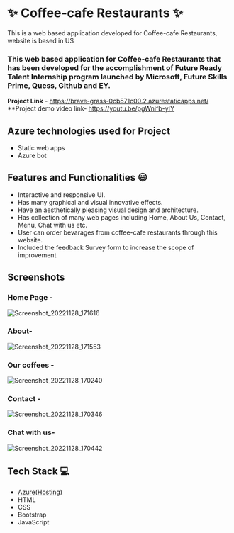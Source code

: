 
# ✨  Coffee-cafe Restaurants ✨

This is a web based application developed for Coffee-cafe Restaurants, website is based in US

### This web based application for  Coffee-cafe Restaurants that has been developed for the accomplishment of Future Ready Talent Internship program launched by Microsoft, Future Skills Prime, Quess, Github and EY.


**Project Link** - https://brave-grass-0cb571c00.2.azurestaticapps.net/
**Project demo video link- https://youtu.be/pgWnifb-yIY

 

## Azure technologies used for Project

- Static web apps
- Azure bot

## Features and Functionalities 😃

- Interactive and responsive UI.
- Has many graphical and visual innovative effects.
- Have an aesthetically pleasing visual design and architecture.
- Has collection of many web pages including Home, About Us, Contact, Menu, Chat with us etc.
- User can order bevarages from coffee-cafe restaurants through this website.
- Included the feedback Survey form to increase the scope of improvement 

## Screenshots

### Home Page -
 ![Screenshot_20221128_171616](https://user-images.githubusercontent.com/119162903/204270207-b9312abe-e4e1-4ed7-8782-70e18ffd1e76.png)


### About-


![Screenshot_20221128_171553](https://user-images.githubusercontent.com/119162903/204270237-16f752cb-cb54-4d9e-9d2b-6fa9e4980e4e.png)


### Our coffees -
![Screenshot_20221128_170240](https://user-images.githubusercontent.com/119162903/204268428-82bc8f07-f401-4ede-a346-0db979027c8d.png)


### Contact -
![Screenshot_20221128_170346](https://user-images.githubusercontent.com/119162903/204268434-cd02d299-ff8c-47b0-86d5-004f7f31b6f7.png)




### Chat with us-

![Screenshot_20221128_170442](https://user-images.githubusercontent.com/119162903/204268417-6c1dd859-09d1-45f0-85ce-79783211e748.png)


## Tech Stack 💻

- [Azure(Hosting)](https://azure.microsoft.com/en-in/features/azure-portal/)
- HTML
- CSS
- Bootstrap
- JavaScript
